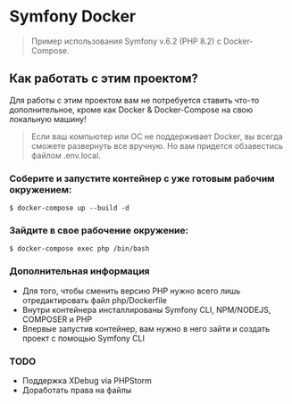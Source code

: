 # Symfony Docker
> Пример использования Symfony v.6.2 (PHP 8.2) с Docker-Compose.

## Как работать с этим проектом?

Для работы с этим проектом вам не потребуется ставить что-то дополнительное, кроме как Docker & Docker-Compose на свою локальную машину!
> Если ваш компьютер или ОС не поддерживает Docker, вы всегда сможете развернуть все вручную. Но вам придется обзавестись файлом .env.local.

### Соберите и запустите контейнер с уже готовым рабочим окружением:

```
$ docker-compose up --build -d
```

### Зайдите в свое рабочение окружение:

```
$ docker-compose exec php /bin/bash
```


### Дополнительная информация
 - Для того, чтобы сменить версию PHP нужно всего лишь отредактировать файл php/Dockerfile
 - Внутри контейнера инсталлированы Symfony CLI, NPM/NODEJS, COMPOSER и PHP
 - Впервые запустив контейнер, вам нужно в него зайти и создать проект с помощью Symfony CLI


### TODO
 - Поддержка XDebug via PHPStorm
 - Доработать права на файлы